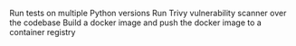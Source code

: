 Run tests on multiple Python versions
Run Trivy vulnerability scanner over the codebase
Build a docker image and push the docker image to a container registry
